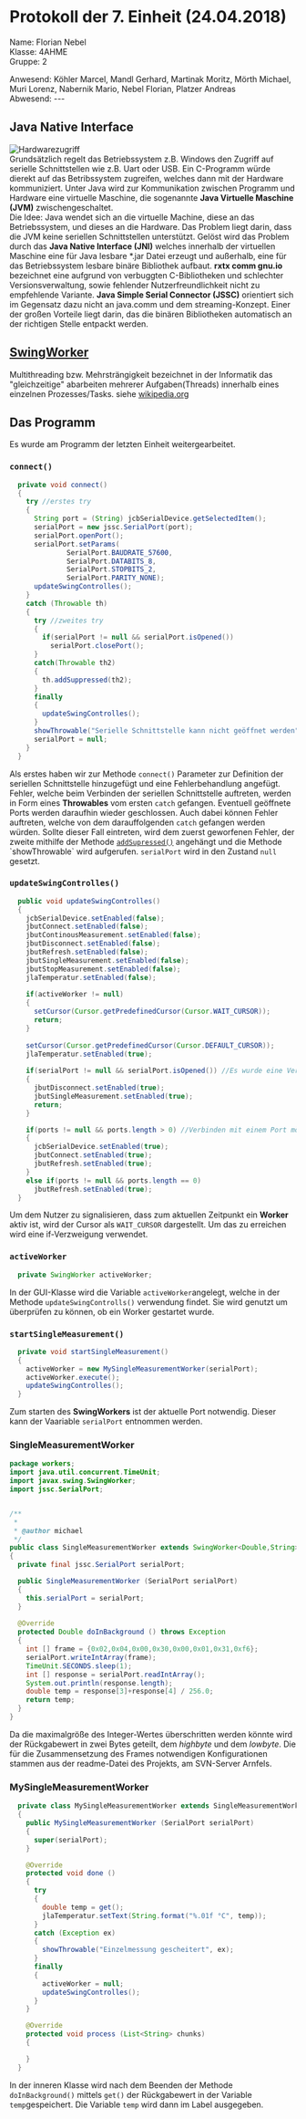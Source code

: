 # Protokoll der 7. Einheit (24.04.2018)  
Name:     Florian Nebel  
Klasse:   4AHME  
Gruppe:   2  

Anwesend: Köhler Marcel, Mandl Gerhard, Martinak Moritz, Mörth Michael, Muri Lorenz, Nabernik Mario, Nebel Florian, Platzer Andreas  
Abwesend: ---  

## Java Native Interface  
![Hardwarezugriff](https://github.com/HTLMechatronics/m14-la1-sx/blob/nebflm14/nebflm14/Hardwarezugriff.svg)  
Grundsätzlich regelt das Betriebssystem z.B. Windows den Zugriff auf serielle Schnittstellen wie z.B. Uart oder USB. Ein C-Programm würde dierekt auf das Betribssystem zugreifen, welches dann mit der Hardware kommuniziert.
Unter Java wird zur Kommunikation zwischen Programm und Hardware eine virtuelle Maschine, die sogenannte **Java Virtuelle Maschine (JVM)** zwischengeschaltet.  
Die Idee: Java wendet sich an die virtuelle Machine, diese an das Betriebssystem, und dieses an die Hardware. Das Problem liegt darin, dass die JVM keine seriellen Schnittstellen unterstützt. 
Gelöst wird das Problem durch das **Java Native Interface (JNI)** welches innerhalb der virtuellen Maschine eine für Java lesbare \*.jar Datei erzeugt und außerhalb, eine für das Betriebssystem lesbare binäre Bibliothek aufbaut. **rxtx comm gnu.io** bezeichnet eine aufgrund von verbuggten C-Bibliotheken und schlechter Versionsverwaltung, sowie fehlender Nutzerfreundlichkeit nicht zu empfehlende Variante. **Java Simple Serial Connector (JSSC)** orientiert sich im Gegensatz dazu nicht an java.comm und dem streaming-Konzept. Einer der großen Vorteile liegt darin, das die binären Bibliotheken automatisch an der richtigen Stelle entpackt werden.  

## [SwingWorker](https://docs.oracle.com/javase/7/docs/api/javax/swing/SwingWorker.html)
Multithreading bzw. Mehrsträngigkeit bezeichnet in der Informatik das "gleichzeitige" abarbeiten mehrerer Aufgaben(Threads) innerhalb eines einzelnen Prozesses/Tasks.
siehe [wikipedia.org](https://de.wikipedia.org/wiki/Multithreading)

## Das Programm
Es wurde am Programm der letzten Einheit weitergearbeitet.  
### `connect()`
```java
  private void connect()
  {
    try //erstes try
    {
      String port = (String) jcbSerialDevice.getSelectedItem();
      serialPort = new jssc.SerialPort(port);
      serialPort.openPort();
      serialPort.setParams(
              SerialPort.BAUDRATE_57600,
              SerialPort.DATABITS_8,
              SerialPort.STOPBITS_2,
              SerialPort.PARITY_NONE);
      updateSwingControlles();
    }
    catch (Throwable th)
    {
      try //zweites try
      {
        if(serialPort != null && serialPort.isOpened())
          serialPort.closePort();
      }
      catch(Throwable th2)
      {
        th.addSuppressed(th2);
      }
      finally
      {
        updateSwingControlles();
      }
      showThrowable("Serielle Schnittstelle kann nicht geöffnet werden", th);
      serialPort = null;
    }    
  }
```
Als erstes haben wir zur Methode `connect()` Parameter zur Definition der seriellen Schnittstelle hinzugefügt und eine Fehlerbehandlung angefügt.  
Fehler, welche beim Verbinden der seriellen Schnittstelle auftreten, werden in Form eines **Throwables** vom ersten `catch` gefangen. Eventuell geöffnete Ports werden daraufhin wieder geschlossen. Auch dabei können Fehler auftreten, welche von dem darauffolgenden `catch` gefangen werden würden. Sollte dieser Fall eintreten, wird dem zuerst geworfenen Fehler, der zweite mithilfe der Methode [`addSupressed()`](https://docs.oracle.com/javase/7/docs/api/java/lang/Throwable.html#addSuppressed(java.lang.Throwable)) angehängt und die Methode `showThrowable` wird aufgerufen. `serialPort` wird in den Zustand `null` gesetzt.  

### `updateSwingControlles()`
```java
  public void updateSwingControlles()
  {
    jcbSerialDevice.setEnabled(false);
    jbutConnect.setEnabled(false);
    jbutContinousMeasurement.setEnabled(false);
    jbutDisconnect.setEnabled(false);
    jbutRefresh.setEnabled(false);
    jbutSingleMeasurement.setEnabled(false);
    jbutStopMeasurement.setEnabled(false);
    jlaTemperatur.setEnabled(false);
    
    if(activeWorker != null)
    {
      setCursor(Cursor.getPredefinedCursor(Cursor.WAIT_CURSOR));
      return;
    }
    
    setCursor(Cursor.getPredefinedCursor(Cursor.DEFAULT_CURSOR));
    jlaTemperatur.setEnabled(true);
    
    if(serialPort != null && serialPort.isOpened()) //Es wurde eine Verbindung mit einem Port erstellt -> Trennen möglich
    {
      jbutDisconnect.setEnabled(true);
      jbutSingleMeasurement.setEnabled(true);
      return;
    } 

    if(ports != null && ports.length > 0) //Verbinden mit einem Port möglich
    {
      jcbSerialDevice.setEnabled(true);
      jbutConnect.setEnabled(true);
      jbutRefresh.setEnabled(true);
    }
    else if(ports != null && ports.length == 0)
      jbutRefresh.setEnabled(true); 
  }
```
Um dem Nutzer zu signalisieren, dass zum aktuellen Zeitpunkt ein **Worker** aktiv ist, wird der Cursor als `WAIT_CURSOR` dargestellt. Um das zu erreichen wird eine if-Verzweigung verwendet.  

### `activeWorker`
```java
  private SwingWorker activeWorker;
```
In der GUI-Klasse wird die Variable `activeWorker`angelegt, welche in der Methode `updateSwingControlls()` verwendung findet. Sie wird genutzt um überprüfen zu können, ob ein Worker gestartet wurde.

### `startSingleMeasurement()`
```java
  private void startSingleMeasurement()
  {
    activeWorker = new MySingleMeasurementWorker(serialPort);
    activeWorker.execute();
    updateSwingControlles();
  }
```
Zum starten des **SwingWorkers** ist der aktuelle Port notwendig. Dieser kann der Vaariable `serialPort` entnommen werden.

### SingleMeasurementWorker
```java
package workers;
import java.util.concurrent.TimeUnit;
import javax.swing.SwingWorker;
import jssc.SerialPort;


/**
 *
 * @author michael
 */
public class SingleMeasurementWorker extends SwingWorker<Double,String>
{
  private final jssc.SerialPort serialPort;

  public SingleMeasurementWorker (SerialPort serialPort)
  {
    this.serialPort = serialPort;
  }
  
  @Override
  protected Double doInBackground () throws Exception
  {
    int [] frame = {0x02,0x04,0x00,0x30,0x00,0x01,0x31,0xf6};
    serialPort.writeIntArray(frame);
    TimeUnit.SECONDS.sleep(1);
    int [] response = serialPort.readIntArray();
    System.out.println(response.length);
    double temp = response[3]+response[4] / 256.0;
    return temp;
  } 
}
```
Da die maximalgröße des Integer-Wertes überschritten werden könnte wird der Rückgabewert in zwei Bytes geteilt, dem *highbyte* und dem *lowbyte*. Die für die Zusammensetzung des Frames notwendigen Konfigurationen stammen aus der readme-Datei des Projekts, am SVN-Server Arnfels.  

### MySingleMeasurementWorker
```java
  private class MySingleMeasurementWorker extends SingleMeasurementWorker
  {
    public MySingleMeasurementWorker (SerialPort serialPort)
    {
      super(serialPort);
    }

    @Override
    protected void done ()
    {
      try
      {
        double temp = get();
        jlaTemperatur.setText(String.format("%.01f °C", temp));
      }
      catch (Exception ex)
      {
        showThrowable("Einzelmessung gescheitert", ex);
      }
      finally
      {
        activeWorker = null;
        updateSwingControlles();
      }
    }

    @Override
    protected void process (List<String> chunks)
    {

    }  
  }
```
In der inneren Klasse wird nach dem Beenden der Methode `doInBackground()` mittels `get()` der Rückgabewert in der Variable `temp`gespeichert. Die Variable `temp` wird dann im Label ausgegeben.

